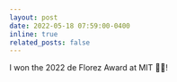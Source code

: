 ```yaml
---
layout: post
date: 2022-05-18 07:59:00-0400
inline: true
related_posts: false
---
```


I won the 2022 de Florez Award at MIT :tada::tada:! 

